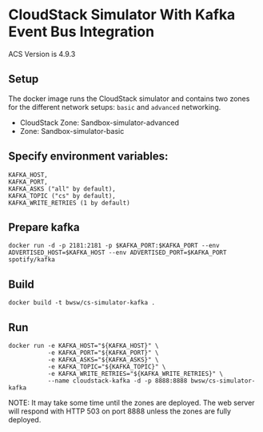 # CloudStack Simulator With Kafka Event Bus Integration

ACS Version is 4.9.3

## Setup

The docker image runs the CloudStack simulator and contains two zones for the different network setups: `basic` and `advanced` networking.

* CloudStack Zone: Sandbox-simulator-advanced
* Zone: Sandbox-simulator-basic

## Specify environment variables:
    KAFKA_HOST,
    KAFKA_PORT,
    KAFKA_ASKS ("all" by default),
    KAFKA_TOPIC ("cs" by default),
    KAFKA_WRITE_RETRIES (1 by default)

## Prepare kafka
    docker run -d -p 2181:2181 -p $KAFKA_PORT:$KAFKA_PORT --env ADVERTISED_HOST=$KAFKA_HOST --env ADVERTISED_PORT=$KAFKA_PORT spotify/kafka

## Build

    docker build -t bwsw/cs-simulator-kafka .

## Run

    docker run -e KAFKA_HOST="${KAFKA_HOST}" \
               -e KAFKA_PORT="${KAFKA_PORT}" \
               -e KAFKA_ASKS="${KAFKA_ASKS}" \
               -e KAFKA_TOPIC="${KAFKA_TOPIC}" \
               -e KAFKA_WRITE_RETRIES="${KAFKA_WRITE_RETRIES}" \
               --name cloudstack-kafka -d -p 8888:8888 bwsw/cs-simulator-kafka

NOTE: It may take some time until the zones are deployed. The web server will respond with HTTP 503 on port 8888 unless the zones are fully deployed.
